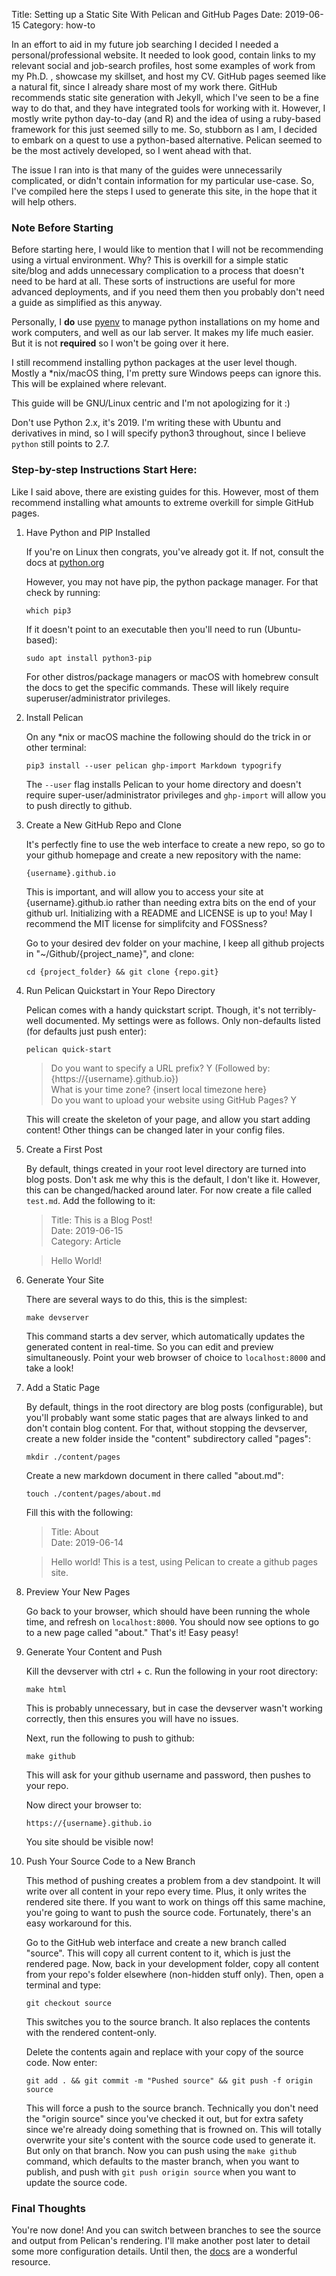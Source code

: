 Title: Setting up a Static Site With Pelican and GitHub Pages
Date: 2019-06-15
Category: how-to

In an effort to aid in my future job searching I decided I needed a
personal/professional website. It needed to look good, contain links to my
relevant social and job-search profiles, host some examples of work from my Ph.D.
, showcase my skillset, and host my CV. GitHub pages seemed like a natural fit,
since I already share most of my work there. GitHub recommends static site
generation with Jekyll, which I've seen to be a fine way to do that, and they
have integrated tools for working with it. However, I mostly write python
day-to-day (and R) and the idea of using a ruby-based framework for this just
seemed silly to me. So, stubborn as I am, I decided to embark on a quest to use a
python-based alternative. Pelican seemed to be the most actively developed, so I
went ahead with that.

The issue I ran into is that many of the guides were unnecessarily complicated, 
or didn't contain information for my particular use-case. So, I've compiled here
the steps I used to generate this site, in the hope that it will help others.

### Note Before Starting

Before starting here, I would like to mention that I will not be recommending
using a virtual environment. Why? This is overkill for a simple static site/blog
and adds unnecessary complication to a process that doesn't need to be hard at
all. These sorts of instructions are useful for more advanced deployments, and if
you need them then you probably don't need a guide as simplified as this anyway.

Personally, I **do** use [pyenv](https://github.com/pyenv/pyenv) to manage python
installations on my home and work computers, and well as our lab server. It makes
my life much easier. But it is not **required** so I won't be going over it here.

I still recommend installing python packages at the user level though. Mostly a
*nix/macOS thing, I'm pretty sure Windows peeps can ignore this. This will be
explained where relevant.

This guide will be GNU/Linux centric and I'm not apologizing for it :)

Don't use Python 2.x, it's 2019. I'm writing these with Ubuntu and derivatives in
mind, so I will specify python3 throughout, since I believe `python` still points
to 2.7.

### Step-by-step Instructions Start Here:

Like I said above, there are existing guides for this. However, most of them
recommend installing what amounts to extreme overkill for simple GitHub pages.

1. Have Python and PIP Installed

    If you're on Linux then congrats, you've already got it. If not, consult the
    docs at [python.org](https://www.python.org/)
    
    However, you may not have pip, the python package manager. For that check by
    running:
    
    ```
    which pip3
    ```

    If it doesn't point to an executable then you'll need to run (Ubuntu-based):
    
    ```
    sudo apt install python3-pip
    ```
    
    For other distros/package managers or macOS with homebrew consult the docs to
    get the specific commands. These will likely require superuser/administrator
    privileges.

2. Install Pelican

    On any *nix or macOS machine the following should do the trick in  or
    other terminal:

    ```
    pip3 install --user pelican ghp-import Markdown typogrify
    ```
    
    The `--user` flag installs Pelican to your home directory and doesn't require
    super-user/administrator privileges and `ghp-import` will allow you to push
    directly to github.
    
3. Create a New GitHub Repo and Clone

    It's perfectly fine to use the web interface to create a new repo, so go to
    your github homepage and create a new repository with the name:
    
    `{username}.github.io`
    
    This is important, and will allow you to access your site at
    {username}.github.io rather than needing extra bits on the end of your github
    url. Initializing with a README and LICENSE is up to you! May I recommend the
    MIT license for simplifcity and FOSSness?
    
    Go to your desired dev folder on your machine, I keep all github projects in
    "~/Github/{project_name}", and clone:
    
    ```
    cd {project_folder} && git clone {repo.git}
    ```
    
4. Run Pelican Quickstart in Your Repo Directory

    Pelican comes with a handy quickstart script. Though, it's not terribly-well
    documented. My settings were as follows. Only non-defaults listed (for 
    defaults just push enter):
    
    ```
    pelican quick-start
    ```
    
    > Do you want to specify a URL prefix? Y (Followed by: 
    {https://{username}.github.io})<br> 
    > What is your time zone? {insert local timezone here}<br>
    > Do you want to upload your website using GitHub Pages? Y
    
    This will create the skeleton of your page, and allow you start adding
    content! Other things can be changed later in your config files.
    
5. Create a First Post

    By default, things created in your root level directory are turned into blog
    posts. Don't ask me why this is the default, I don't like it. However, this
    can be changed/hacked around later. For now create a file called `test.md`.
    Add the following to it:
    
    > Title: This is a Blog Post!<br>
    > Date: 2019-06-15<br>
    > Category: Article

    > Hello World!
    
6. Generate Your Site

    There are several ways to do this, this is the simplest:
    
    ```
    make devserver
    ```
    
    This command starts a dev server, which automatically updates the generated
    content in real-time. So you can edit and preview simultaneously. Point your
    web browser of choice to `localhost:8000` and take a look!
    
7. Add a Static Page

    By default, things in the root directory are blog posts (configurable), but
    you'll probably want some static pages that are always linked to and don't
    contain blog content. For that, without stopping the devserver, create a
    new folder inside the "content" subdirectory called "pages":
    
    ```
    mkdir ./content/pages
    ```
    
    Create a new markdown document in there called "about.md":
    
    ```
    touch ./content/pages/about.md
    ```
    
    Fill this with the following:
    
    > Title: About<br>
    > Date: 2019-06-14

    > Hello world! This is a test, using Pelican to create a github pages site.
    
8. Preview Your New Pages

    Go back to your browser, which should have been running the whole time, and
    refresh on `localhost:8000`. You should now see options to go to a new page
    called "about." That's it! Easy peasy!
    
9. Generate Your Content and Push

    Kill the devserver with ctrl + c. Run the following in your root directory:
    
    ```
    make html
    ```
    
    This is probably unnecessary, but in case the devserver wasn't working
    correctly, then this ensures you will have no issues.
    
    Next, run the following to push to github:
    
    ```
    make github
    ```
    
    This will ask for your github username and password, then pushes to your
    repo.
    
    Now direct your browser to:
    
    ```
    https://{username}.github.io
    ```
    
    You site should be visible now!
    
10. Push Your Source Code to a New Branch

    This method of pushing creates a problem from a dev standpoint. It will write
    over all content in your repo every time. Plus, it only writes the rendered
    site there. If you want to work on things off this same machine, you're going
    to want to push the source code. Fortunately, there's an easy workaround for
    this.
    
    Go to the GitHub web interface and create a new branch called "source". This
    will copy all current content to it, which is just the rendered page. Now,
    back in your development folder, copy all content from your repo's folder
    elsewhere (non-hidden stuff only). Then, open a terminal and type:
    
    ```
    git checkout source
    ```
    
    This switches you to the source branch. It also replaces the contents with
    the rendered content-only.
    
    Delete the contents again and replace with your copy of the source code.
    Now enter:
    
    ```
    git add . && git commit -m "Pushed source" && git push -f origin source
    ```
    
    This will force a push to the source branch. Technically you don't need the
    "origin source" since you've checked it out, but for extra safety since we're
    already doing something that is frowned on. This will totally overwrite your
    site's content with the source code used to generate it. But only on that
    branch. Now you can push using the `make github` command, which defaults to
    the master branch, when you want to publish, and push with `git push origin
    source` when you want to update the source code.
    
### Final Thoughts

You're now done! And you can switch between branches to see the source and output
from Pelican's rendering. I'll make another post later to detail some more
configuration details. Until then, the [docs](https://docs.getpelican.com) are a
wonderful resource.
